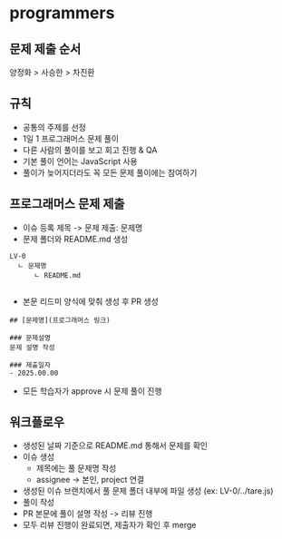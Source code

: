 # programmers

## 문제 제출 순서

양정화 > 사승한 > 차진환

## 규칙

- 공통의 주제를 선정
- 1일 1 프로그래머스 문제 풀이
- 다른 사람의 풀이를 보고 회고 진행 & QA
- 기본 풀이 언어는 JavaScript 사용
- 풀이가 늦어지더라도 꼭 모든 문제 풀이에는 참여하기

## 프로그래머스 문제 제출
- 이슈 등록 제목 -> 문제 제출: 문제명
- 문제 폴더와 README.md 생성
```
LV-0
  ㄴ 문제명
      ㄴ README.md
     
```
- 본문 리드미 양식에 맞춰 생성 후 PR 생성
```
## [문제명](프로그래머스 링크)

### 문제설명
문제 설명 작성

### 제출일자
- 2025.00.00
```
- 모든 학습자가 approve 시 문제 풀이 진행


## 워크플로우

- 생성된 날짜 기준으로 README.md 통해서 문제를 확인
- 이슈 생성
  - 제목에는 풀 문제명 작성
  - assignee -> 본인, project 연결
- 생성된 이슈 브랜치에서 풀 문제 폴더 내부에 파일 생성 (ex: LV-0/../tare.js)
- 풀이 작성
- PR 본문에 풀이 설명 작성 -> 리뷰 진행
- 모두 리뷰 진행이 완료되면, 제출자가 확인 후 merge
